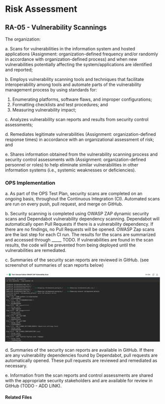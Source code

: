 # Risk Assessment
## RA-05 - Vulnerability Scannings

The organization:

a. Scans for vulnerabilities in the information system and hosted applications (Assignment: organization-defined frequency and/or randomly in accordance with organization-defined process) and when new vulnerabilities potentially affecting the system/applications are identified and reported;

b. Employs vulnerability scanning tools and techniques that facilitate interoperability among tools and automate parts of the vulnerability management process by using standards for:
   1. Enumerating platforms, software flaws, and improper configurations;
   2. Formatting checklists and test procedures; and
   3. Measuring vulnerability impact;

c. Analyzes vulnerability scan reports and results from security control assessments;

d. Remediates legitimate vulnerabilities (Assignment: organization-defined response times) in accordance with an organizational assessment of risk; and

e. Shares information obtained from the vulnerability scanning process and security control assessments with (Assignment: organization-defined personnel or roles) to help eliminate similar vulnerabilities in other information systems (i.e., systemic weaknesses or deficiencies).

### OPS Implementation

a. As part of the OPS Test Plan, security scans are completed on an ongoing basis, throughout the Continuous Integration (CI).  Automated scans are run on every push, pull request, and merge on GitHub.

b. Security scanning is completed using OWASP ZAP dynamic security scans and Dependabot vulnerability dependency scanning.  Dependabot will automatically open Pull Requests if there is a vulnerability dependency.  If there are no findings, no Pull Requests will be opened.  OWASP Zap scans are the last step for each CI run.  The results for the scans are summarized and accessed through _____ TODO.  If vulnerabilities are found in the scan results, the code will be prevented from being deployed until the vulnerabilities are remediated.

c. Summaries of the security scan reports are reviewed in GitHub. (see screenshot of summaries of scan reports below)

![screenshot - Summaries of security scan reports](images/owasp.png)

d. Summaries of the security scan reports are available in GitHub.  If there are any vulnerability dependencies found by Dependabot, pull requests are automatically opened.  These pull requests are reviewed and remediated as necessary.

e. Information from the scan reports and control assessments are shared with the appropriate security stakeholders and are available for review in GitHub (TODO - ADD LINK).

#### Related Files
